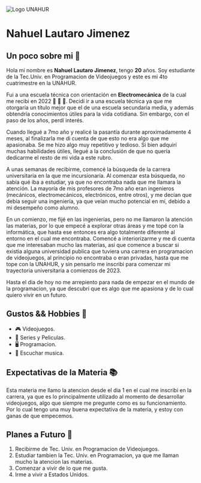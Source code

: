 ![Logo UNAHUR](./assets/UNAHUR.png)

# Nahuel Lautaro Jimenez 
## Un poco sobre mi :file_folder:
Hola mi nombre es **Nahuel Lautaro Jimenez**, tengo **20** años. Soy estudiante de la Tec.Univ. en Programacion de Videojuegos y este es mi 4to cuatrimestre en la UNAHUR.

Fui a una escuela técnica con orientación en **Electromecánica** de la cual me recibi en 2022 :star2: :star2: :star2:. Decidí ir a una escuela técnica ya que me otorgaría un título mejor que el de una escuela secundaria media, y además obtendría conocimientos útiles para la vida cotidiana. Sin embargo, con el paso de los años, perdí interés. 

Cuando llegué a 7mo año y realicé la pasantía durante aproximadamente 4 meses, al finalizarla me di cuenta de que esto no era algo que me apasionaba. Se me hizo algo muy repetitivo y tedioso. Si bien adquirí muchas habilidades útiles, llegué a la conclusión de que no quería dedicarme el resto de mi vida a este rubro.

A unas semanas de recibirme, comencé la búsqueda de la carrera universitaria en la que me incursionaría. Al comenzar esta búsqueda, no sabía qué iba a estudiar, ya que no encontraba nada que me llamara la atención. La mayoría de mis profesores de 7mo año eran ingenieros (mecánicos, electromecánicos, electrónicos, entre otros), y me decían que debía seguir una ingeniería, ya que veían mucho potencial en mí, debido a mi desempeño como alumno. 

En un comienzo, me fijé en las ingenierías, pero no me llamaron la atención las materias, por lo que empecé a explorar otras áreas y me topé con la informática, que hasta ese entonces era algo totalmente diferente al entorno en el cual me encontraba. Comencé a interiorizarme y me di cuenta que me interesaban mucho las materias, asi que comence a buscar si existia alguna universidad publica que tuviera una carrera en programacion de videojuegos, al principio no encontraba o eran privadas, hasta que me tope con la UNAHUR, y sin pensarlo me inscribi para comenzar mi trayectoria universitaria a comienzos de 2023. 

Hasta el dia de hoy no me arrepiento para nada de empezar en el mundo de la programacion, ya que descubri que es algo que me apasiona y de lo cual quiero vivir en un futuro.

## Gustos && Hobbies :exploding_head:
- :video_game: Videojuegos.
- :movie_camera: Series y Peliculas.
- :desktop_computer: Programacion. 
- :musical_note: Escuchar musica.

## Expectativas de la Materia :books:
Esta materia me llamo la atencion desde el dia 1 en el cual me inscribi en la carrera, ya que es lo principalmente utilizado al momento de desarrollar videojuegos, algo que siempre me pregunte como es su funcionamiento. Por lo cual tengo una muy buena expectativa de la materia, y estoy con ganas de que empecemos.

## Planes a Futuro :space_invader:
1. Recibirme de Tec. Univ. en Programacion de Videojuegos.
2. Estudiar tambien la Tec. Univ. en Programacion, ya que me llaman mucho la atencion las materias.
3. Comenzar a vivir de lo que me gusta.
4. Irme a vivir a Estados Unidos.






